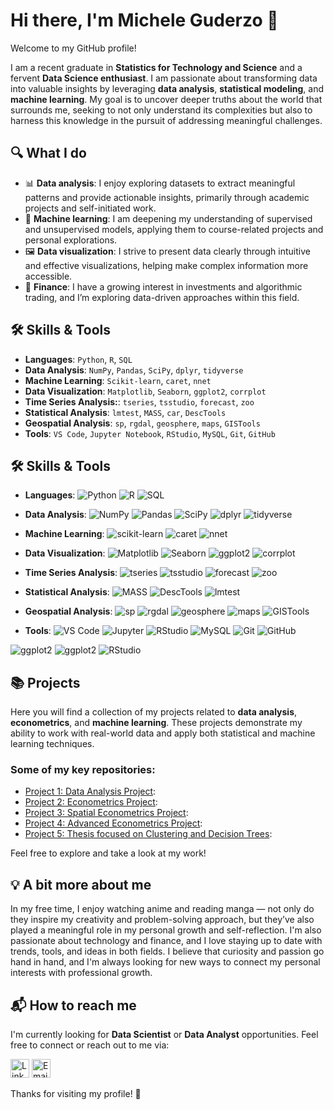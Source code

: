 # Hi there, I'm Michele Guderzo 👋

Welcome to my GitHub profile!

I am a recent graduate in **Statistics for Technology and Science** and a fervent **Data Science enthusiast**. I am passionate about transforming data into valuable insights by leveraging **data analysis**, **statistical modeling**, and **machine learning**. My goal is to uncover deeper truths about the world that surrounds me, seeking to not only understand its complexities but also to harness this knowledge in the pursuit of addressing meaningful challenges.

## 🔍 What I do

- 📊 **Data analysis**: I enjoy exploring datasets to extract meaningful patterns and provide actionable insights, primarily through academic projects and self-initiated work.
- 🤖 **Machine learning**: I am deepening my understanding of supervised and unsupervised models, applying them to course-related projects and personal explorations.
- 🖼️ **Data visualization**: I strive to present data clearly through intuitive and effective visualizations, helping make complex information more accessible.
- 💸 **Finance**: I have a growing interest in investments and algorithmic trading, and I’m exploring data-driven approaches within this field.

## 🛠️ Skills & Tools

- **Languages**: `Python`, `R`, `SQL`
- **Data Analysis**: `NumPy`, `Pandas`, `SciPy`, `dplyr`, `tidyverse`
- **Machine Learning**: `Scikit-learn`, `caret`, `nnet`
- **Data Visualization**: `Matplotlib`, `Seaborn`, `ggplot2`, `corrplot`
- **Time Series Analysis:**: `tseries`, `tsstudio`, `forecast`, `zoo`
- **Statistical Analysis**: `lmtest`, `MASS`, `car`, `DescTools`
- **Geospatial Analysis**: `sp`, `rgdal`, `geosphere`, `maps`, `GISTools`
- **Tools**: `VS Code`, `Jupyter Notebook`, `RStudio`, `MySQL`, `Git`, `GitHub`


## 🛠️ Skills & Tools

- **Languages**: ![Python](https://img.shields.io/badge/-Python-blue?logo=python&logoColor=white&style=flat) ![R](https://img.shields.io/badge/-R-276DC3?logo=r&logoColor=white&style=flat) ![SQL](https://img.shields.io/badge/-SQL-4479A1?logo=postgresql&logoColor=white&style=flat)

- **Data Analysis**: ![NumPy](https://img.shields.io/badge/-NumPy-013243?logo=numpy&logoColor=white&style=flat) ![Pandas](https://img.shields.io/badge/-Pandas-150458?logo=pandas&logoColor=white&style=flat) ![SciPy](https://img.shields.io/badge/-SciPy-8CAAE6?logo=scipy&logoColor=white&style=flat) ![dplyr](https://img.shields.io/badge/-dplyr-4F7E2F?logo=r&logoColor=white&style=flat) ![tidyverse](https://img.shields.io/badge/-tidyverse-2F4F68?logo=r&logoColor=white&style=flat)

- **Machine Learning**: ![scikit-learn](https://img.shields.io/badge/-scikit%20learn-F7931E?logo=scikit-learn&logoColor=white&style=flat) ![caret](https://img.shields.io/badge/-caret-0072B2?logo=r&logoColor=white&style=flat) ![nnet](https://img.shields.io/badge/-nnet-003B58?logo=r&logoColor=white&style=flat)

- **Data Visualization**: ![Matplotlib](https://img.shields.io/badge/-Matplotlib-11557C?logo=matplotlib&logoColor=white&style=flat) ![Seaborn](https://img.shields.io/badge/-Seaborn-2D3E50?logo=seaborn&logoColor=white&style=flat) ![ggplot2](https://img.shields.io/badge/-ggplot2-00A9E0?logo=ggplot2&logoColor=white&style=flat) ![corrplot](https://img.shields.io/badge/-corrplot-62C5F2?logo=r&logoColor=white&style=flat)

- **Time Series Analysis**: ![tseries](https://img.shields.io/badge/-tseries-003B58?logo=r&logoColor=white&style=flat) ![tsstudio](https://img.shields.io/badge/-tsstudio-5D5D5D?logo=r&logoColor=white&style=flat) ![forecast](https://img.shields.io/badge/-forecast-276DC3?logo=r&logoColor=white&style=flat) ![zoo](https://img.shields.io/badge/-zoo-278B98?logo=r&logoColor=white&style=flat)

- **Statistical Analysis**: ![MASS](https://img.shields.io/badge/-MASS-5F6A6A?logo=r&logoColor=white&style=flat) ![DescTools](https://img.shields.io/badge/-DescTools-4F77A3?logo=r&logoColor=white&style=flat) ![lmtest](https://img.shields.io/badge/-lmtest-1C7C4D?logo=r&logoColor=white&style=flat)

- **Geospatial Analysis**: ![sp](https://img.shields.io/badge/-sp-68A8A8?logo=r&logoColor=white&style=flat) ![rgdal](https://img.shields.io/badge/-rgdal-5F8A92?logo=r&logoColor=white&style=flat) ![geosphere](https://img.shields.io/badge/-geosphere-004B3D?logo=r&logoColor=white&style=flat) ![maps](https://img.shields.io/badge/-maps-2D3333?logo=r&logoColor=white&style=flat) ![GISTools](https://img.shields.io/badge/-GISTools-FF6F61?logo=r&logoColor=white&style=flat)

- **Tools**: ![VS Code](https://img.shields.io/badge/-VS%20Code-007ACC?logo=visual-studio-code&logoColor=white&style=flat) ![Jupyter](https://img.shields.io/badge/-Jupyter-F37626?logo=jupyter&logoColor=white&style=flat) ![RStudio](https://img.shields.io/badge/-RStudio-75AADB?logo=rstudio&logoColor=white&style=flat) ![MySQL](https://img.shields.io/badge/-MySQL-4479A1?logo=mysql&logoColor=white&style=flat) ![Git](https://img.shields.io/badge/-Git-F05032?logo=git&logoColor=white&style=flat) ![GitHub](https://img.shields.io/badge/-GitHub-181717?logo=github&logoColor=white&style=flat)

![ggplot2](https://img.shields.io/badge/-ggplot2-00A9E0?logo=ggplot2&logoColor=white&style=flat)
![ggplot2](https://img.shields.io/badge/ggplot2-FF6F61?logo=r&logoColor=white&style=flat)
![RStudio](https://img.shields.io/badge/RStudio-75AADB?style=flat&logo=rstudio&logoColor=white)


## 📚 Projects

Here you will find a collection of my projects related to **data analysis**, **econometrics**, and **machine learning**. These projects demonstrate my ability to work with real-world data and apply both statistical and machine learning techniques.

### Some of my key repositories:

- [Project 1: Data Analysis Project](link-to-project):
- [Project 2: Econometrics Project](link-to-project):
- [Project 3: Spatial Econometrics Project](link-to-project):
- [Project 4: Advanced Econometrics Project](link-to-project):
- [Project 5: Thesis focused on Clustering and Decision Trees](link-to-project):

Feel free to explore and take a look at my work!

## 💡 A bit more about me

In my free time, I enjoy watching anime and reading manga — not only do they inspire my creativity and problem-solving approach, but they’ve also played a meaningful role in my personal growth and self-reflection.
I'm also passionate about technology and finance, and I love staying up to date with trends, tools, and ideas in both fields.
I believe that curiosity and passion go hand in hand, and I'm always looking for new ways to connect my personal interests with professional growth.

## 📬 How to reach me

I'm currently looking for **Data Scientist** or **Data Analyst** opportunities. Feel free to connect or reach out to me via:

<!-- [![LinkedIn](https://img.shields.io/badge/LinkedIn-blue?logo=linkedin)](https://www.linkedin.com/in/micheleguderzo)
[![Email](https://img.shields.io/badge/Email-gmail?logo=gmail)](mailto:guderzo.michele@gmail.com) -->

[<img src="https://cdn.jsdelivr.net/gh/devicons/devicon/icons/linkedin/linkedin-original.svg" alt="LinkedIn" width="30"/>](https://www.linkedin.com/in/micheleguderzo)
[<img src="https://upload.wikimedia.org/wikipedia/commons/4/4e/Gmail_Icon.png" alt="Email" width="30"/>](mailto:guderzo.michele@gmail.com)

Thanks for visiting my profile! 🙌

<!-- Badge for statistics
## 📊 GitHub Stats
![Michele's GitHub Stats](https://github-readme-stats.vercel.app/api?username=tuo-username&show_icons=true&hide_title=true&count_private=true&hide=prs&theme=radical)
## 🗣️ Most Used Languages
![Top Langs](https://github-readme-stats.vercel.app/api/top-langs/?username=tuo-username&layout=compact&theme=radical) -->
